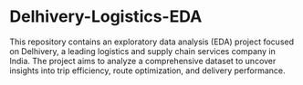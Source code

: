 # Delhivery-Logistics-EDA
This repository contains an exploratory data analysis (EDA) project focused on Delhivery, a leading logistics and supply chain services company in India. The project aims to analyze a comprehensive dataset to uncover insights into trip efficiency, route optimization, and delivery performance.
